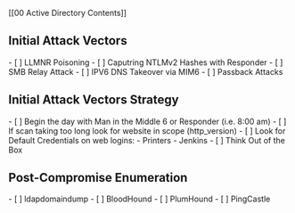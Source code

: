
[[00 Active Directory Contents]]

<h2> Initial Attack Vectors</h2>
- [ ] LLMNR Poisoning
- [ ] Caputring NTLMv2 Hashes with Responder
- [ ] SMB Relay Attack
- [ ] IPV6 DNS Takeover via MIM6
- [ ] Passback Attacks


<h2> Initial Attack Vectors Strategy</h2>
- [ ] Begin the day with Man in the Middle 6 or Responder (i.e. 8:00 am)
- [ ] If scan taking too long look for website in scope (http_version)
- [ ] Look for Default Credentials on web logins:
    - Printers
    - Jenkins
- [ ] Think Out of the Box

<h2>Post-Compromise Enumeration</h2>
- [ ] ldapdomaindump
- [ ] BloodHound
- [ ] PlumHound
- [ ] PingCastle






